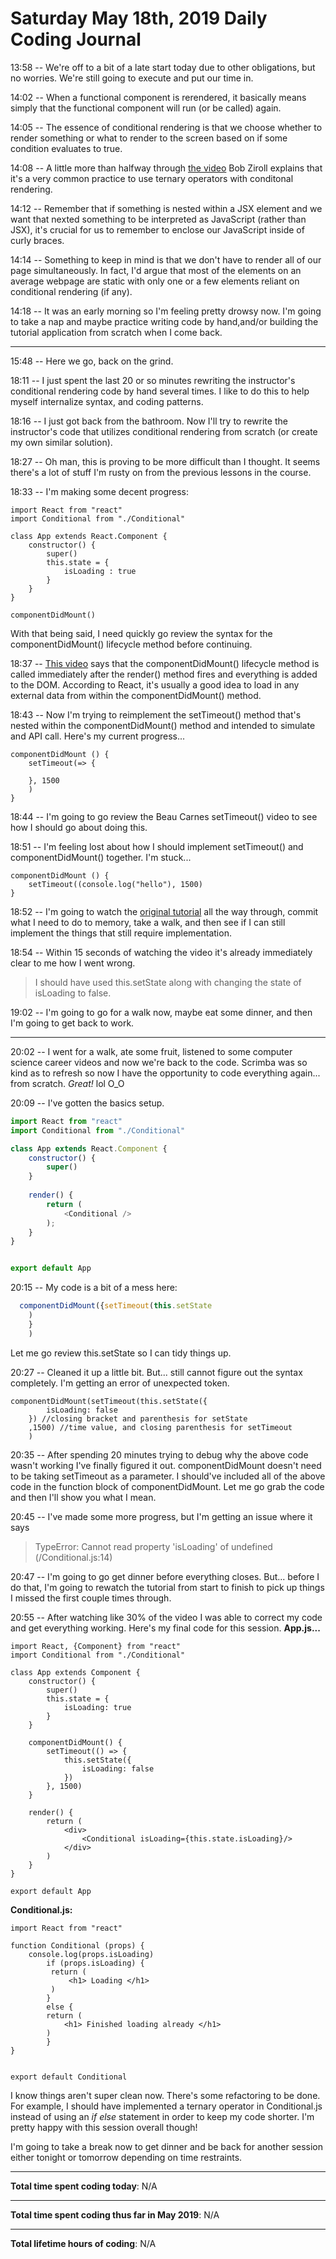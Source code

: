 # Saturday May 18th, 2019 Daily Coding Journal
13:58 -- We're off to a bit of a late start today due to other obligations, but no worries. We're still going to execute and put our time in.

14:02 -- When a functional component is rerendered, it basically means simply that the functional component will run (or be called) again.

14:05 -- The essence of conditional rendering is that we choose whether to render something or what to render to the screen based on if some condition evaluates to true.

14:08 -- A little more than halfway through [the video](https://scrimba.com/p/p7P5Hd/c4kJNSL) Bob Ziroll explains that it's a very common practice to use ternary operators with conditonal rendering.

14:12 -- Remember that if something is nested within a JSX element and we want that nexted something to be interpreted as JavaScript (rather than JSX), it's crucial for us to remember to enclose our JavaScript inside of curly braces.

14:14 -- Something to keep in mind is that we don't have to render all of our page simultaneously. In fact, I'd argue that most of the elements on an average webpage are static with only one or a few elements reliant on conditional rendering (if any).

14:18 -- It was an early morning so I'm feeling pretty drowsy now. I'm going to take a nap and maybe practice writing code by hand,and/or building the tutorial application from scratch when I come back.
___
15:48 -- Here we go, back on the grind.

18:11 -- I just spent the last 20 or so minutes rewriting the instructor's conditional rendering code by hand several times. I like to do this to help myself internalize syntax, and coding patterns.

18:16 -- I just got back from the bathroom. Now I'll try to rewrite the instructor's code that utilizes conditional rendering from scratch (or create my own similar solution).

18:27 -- Oh man, this is proving to be more difficult than I thought. It seems there's a lot of stuff I'm rusty on from the previous lessons in the course.

18:33 -- I'm making some decent progress:

```
import React from "react"
import Conditional from "./Conditional"

class App extends React.Component {
    constructor() {
        super()
        this.state = {
            isLoading : true
        }
    }
}

componentDidMount()
```
With that being said, I need quickly go review the syntax for the componentDidMount() lifecycle method before continuing.

18:37 -- [This video](https://www.youtube.com/watch?v=uMtK7f0TVq4) says that the componentDidMount() lifecycle method is called immediately after the render() method fires and everything is added to the DOM. According to React, it's usually a good idea to load in any external data from within the componentDidMount() method.

18:43 -- Now I'm trying to reimplement the setTimeout() method that's nested within the componentDidMount() method and intended to simulate and API call. Here's my current progress...

```
componentDidMount () {
    setTimeout(=> {
        
    }, 1500
    )
}
```
18:44 -- I'm going to go review the Beau Carnes setTimeout() video to see how I should go about doing this.

18:51 -- I'm feeling lost about how I should implement setTimeout() and componentDidMount() together. I'm stuck...
```
componentDidMount () {
    setTimeout((console.log("hello"), 1500)
}
```

18:52 -- I'm going to watch the [original tutorial](https://scrimba.com/p/p7P5Hd/c4kJNSL) all the way through, commit what I need to do to memory, take a walk, and then see if I can still implement the things that still require implementation.

18:54 -- Within 15 seconds of watching the video it's already immediately clear to me how I went wrong.
> I should have used this.setState along with changing the state of isLoading to false.

19:02 -- I'm going to go for a walk now, maybe eat some dinner, and then I'm going to get back to work.
___
20:02 -- I went for a walk, ate some fruit, listened to some computer science career videos and now we're back to the code. Scrimba was so kind as to refresh so now I have the opportunity to code everything again... from scratch. *Great!* lol O_O

20:09 -- I've gotten the basics setup.
```javascript
import React from "react"
import Conditional from "./Conditional"

class App extends React.Component {
    constructor() {
        super()
    }
    
    render() {
        return (
            <Conditional />
        );
    }
}


export default App

```

20:15 -- My code is a bit of a mess here:

```javascript
  componentDidMount({setTimeout(this.setState
    ) 
    }
    )
```
Let me go review this.setState so I can tidy things up.

20:27 -- Cleaned it up a little bit. But... still cannot figure out the syntax completely. I'm getting an error of unexpected token.
```
componentDidMount(setTimeout(this.setState({
        isLoading: false
    }) //closing bracket and parenthesis for setState
    ,1500) //time value, and closing parenthesis for setTimeout
    )
```

20:35 -- After spending 20 minutes trying to debug why the above code wasn't working I've finally figured it out. componentDidMount doesn't need to be taking setTimeout as a parameter. I should've included all of the above code in the function block of componentDidMount. Let me go grab the code and then I'll show you what I mean.

20:45 -- I've made some more progress, but I'm getting an issue where it says
>TypeError: Cannot read property 'isLoading' of undefined (/Conditional.js:14)

20:47 -- I'm going to go get dinner before everything closes. But... before I do that, I'm going to rewatch the tutorial from start to finish to pick up things I missed the first couple times through.

20:55 -- After watching like 30% of the video I was able to correct my code and get everything working. Here's my final code for this session.
**App.js...**

```
import React, {Component} from "react"
import Conditional from "./Conditional"

class App extends Component {
    constructor() {
        super()
        this.state = {
            isLoading: true
        }
    }
    
    componentDidMount() {
        setTimeout(() => {
            this.setState({
                isLoading: false
            })
        }, 1500)
    }
    
    render() {
        return (
            <div>
                <Conditional isLoading={this.state.isLoading}/>
            </div>
        )
    }
}

export default App
```
**Conditional.js:**
```
import React from "react"

function Conditional (props) {
    console.log(props.isLoading)
        if (props.isLoading) {
         return (
             <h1> Loading </h1>
         )   
        }
        else {
        return (
            <h1> Finished loading already </h1>
        )    
        }
}


export default Conditional
```
I know things aren't super clean now. There's some refactoring to be done. For example, I should have implemented a ternary operator in Conditional.js instead of using an *if else* statement in order to keep my code shorter. I'm pretty happy with this session overall though!

I'm going to take a break now to get dinner and be back for another session either tonight or tomorrow depending on time restraints.

___
**Total time spent coding today**: N/A
___
**Total time spent coding thus far in May 2019**: N/A
___
**Total lifetime hours of coding**: N/A